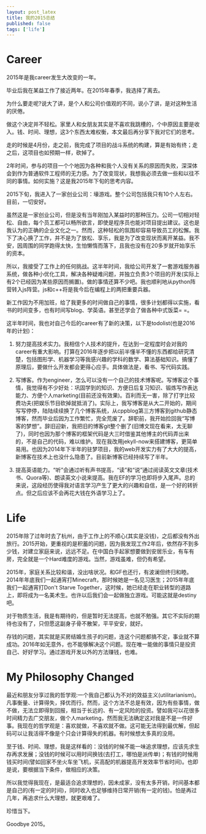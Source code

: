 ```yaml
---
layout: post_latex
title: 我的2015总结
published: false
tags: ['life']
---
```


<!--more-->


# Career

2015年是我career发生大改变的一年。

毕业后我在某益工作了接近两年。在2015年春季，我选择了离去。

为什么要走呢?说大了讲，是个人和公司价值观的不同，说小了讲，是对这种生活的厌倦。

做这个决定并不轻松。家里人和女朋友其实是不喜欢我跳槽的，个中原因主要是收入。钱、时间、理想，这3个东西太难权衡，本文最后再分享下我对它们的思考。

走的时候是4月份，走之前，我完成了项目的战斗系统的构建，算是有始有终；走之后，这项目也如预期一样，砍掉了。

2年时间，参与的项目一个个地因为各种和我个人没有关系的原因而失败，深深体会到作为普通软件工程师的无力感。为了改变现状，我想我必须去做一些和以往不同的事情。如何实施？这是我2015年下旬的思考内容。

2015下旬，我进入了一家创业公司：壕游戏。整个公司包括我只有10个人左右。目前，一切安好。

虽然这是一家创业公司，但是没有当年刚加入某益时的那种压力。公司一切相对轻松、自由，每个员工都可以畅所欲言，即使是程序员也能对项目提出建议。这也是我认为的正确的企业文化之一。然而，这种轻松的氛围却容易导致员工的松懈。我下了决心换了工作，并不是为了放松、享乐，我是为了改变现状而离开某益。我不安，因周围的同学跑得太快，生怕懒惰而落下，且我也没有在20多岁就开始享乐的资本。

所以，我接受了工作上的任何挑战。这半年时间，我给公司开发了一套游戏服务器系统，做各种小优化工具，解决各种疑难问题，并独立负责3个项目的开发(实际上有2个已经因为某些原因而搁置)。做的事情还算不少吧。我也顺利地从python阵营转入js阵营。js和c++将是我今后在编程上的两把重要兵器。

新工作因为不用加班，给了我更多的时间做自己的事情，很多计划都得以实施，看书的时间变多，也有时间写blog、学英语。甚至还学会了做各种中式饭菜= =。

这半年时间，我也对自己今后的career有了新的决策，以下是todolist(也是2016年的计划)：

1. 努力提高技术实力。我相信个人技术的提升，在达到一定程度时会对我的career有重大影响。打算在2016年逐步把以前半懂半不懂的东西都给研究清楚，包括图形学、机器学习等我感兴趣的学科的数学、算法基础知识。搞懂了原理后，要做什么开发都会更得心应手。具体做法是，看书、写代码实践。

2. 写博客。作为engineer，怎么可以没有一个自己的技术博客呢。写博客这个事情，我觉得有不少好处：巩固学到的知识、方便日后复习知识、锻炼写作表达能力、方便个人marketing(目前还没有效果)。百利而无一害，除了打字比较费功夫(把娱乐节目砍掉就抵消了)。实际上，我写博客是从大二开始的，期间写写停停，陆陆续续换了几个博客系统，从cppblog第三方博客到github静态博客，然而毕业后因为工作繁忙，完全荒废了。辞职前，我开始捡回我“写博客的梦想”。辞旧迎新，我把旧的博客git整个删了(旧博文现在看来，太无聊了)，同时也因为那个博客的框架代码是大三时借鉴其他博主的代码弄出来的，不是自己的代码，难以维护。现在我改用jekyll-now来搭建博客，更简单易用。也因为2014年下半年的驻梦项目，我的web开发实力有了大大的提高，新博客在技术上也没什么隐患了。目前新博客已经持续写了半年。

3. 提高英语能力。“听”会通过听有声书提高，“读”和“说”通过阅读英文文章(技术书、Quora等)、朗读英文小说来提高。我在EF的学习也即将步入尾声。总的来说，这段经历使得我对语言学习产生了更大的兴趣和自信，是一个好的转折点。但之后应该不会再花大钱在外语学习上了。


# Life

2015年除了过年时去了杭州，由于工作上的不顺心(其实是没钱)，之后都没有外出旅行。2015开始，更重视的是积蓄的问题，因为我发现工作2年后，依然存不到多少钱，对建立家庭来说，远远不足。在中国白手起家想要做到安居乐业，有车有房，完全就是一个Hard难度的游戏。当然，游戏虽难，但仍有希望。

2015年，家庭关系比较和谐，没出啥状况。和GF也还行，有波澜但终归和睦。2014年年底我们一起通宵打Minecraft，那时候她是一名见习医生；2015年年底我们一起通宵打Don't Starve Together，这时候，她已经走在职业转型的道路上，即将成为一名美术生。也许以后我们会一起做独立游戏。可能这就是destiny吧。

对于物质生活，我是有期待的，但是暂时无法提高，也就不勉强。其它不实际的期待也没有了，只但愿这副身子骨不散架，平平安安，就好。

存钱的问题，其实就是买房结婚生孩子的问题，连这个问题都搞不定，事业就不算成功。2016年如无意外，也不能够解决这个问题。现在唯一能做的事情只是投资自己、好好学习。通过游戏开发以外的方法赚钱，也难。


# My Philosophy Changed

最近和朋友分享过我的哲学观:一个我自己都认为不对的效益主义(utilitarianism)。凡事衡量、计算得失，择优而行。然而，这个方法不总是有效，因为有些事情，做不做，无法立即得到回报，相当于长远的、有一定风险的投资。譬如我可以花很多时间精力去广交朋友，做个人marketing，然而我无法确定这对我是不是一件好事。我现在的哲学观是：喜欢就做，不喜欢就不做。这可能无法得到最优解，但起码可以让我活得不像是个只会计算得失的机器。有时候想太多真的没用。

至于钱、时间、理想，我是这样看的：没钱的时候不能一味追求理想，应该先求生存再求发展；没钱的时候可以用时间换钱(去打工，哪怕是派传单)；有钱的时候用钱买时间(譬如回家不坐火车坐飞机，买高配的机器提高开发效率节省时间)。也即是说，要根据当下条件，做相应的决策。

所以我觉得我现在，是最适合追求理想的，因未成家，没有太多开销，时间基本都是自己的(有一定的时间)，同时收入也足够维持日常开销(有一定的钱)。怕是再过几年，再追求什么大理想，就更艰难了。

珍惜当下。


Goodbye 2015。